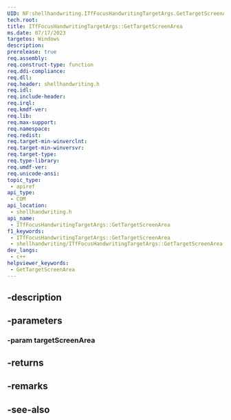 ```yaml
---
UID: NF:shellhandwriting.ITfFocusHandwritingTargetArgs.GetTargetScreenArea
tech.root: 
title: ITfFocusHandwritingTargetArgs::GetTargetScreenArea
ms.date: 07/17/2023
targetos: Windows
description: 
prerelease: true
req.assembly: 
req.construct-type: function
req.ddi-compliance: 
req.dll: 
req.header: shellhandwriting.h
req.idl: 
req.include-header: 
req.irql: 
req.kmdf-ver: 
req.lib: 
req.max-support: 
req.namespace: 
req.redist: 
req.target-min-winverclnt: 
req.target-min-winversvr: 
req.target-type: 
req.type-library: 
req.umdf-ver: 
req.unicode-ansi: 
topic_type:
 - apiref
api_type:
 - COM
api_location:
 - shellhandwriting.h
api_name:
 - ITfFocusHandwritingTargetArgs::GetTargetScreenArea
f1_keywords:
 - ITfFocusHandwritingTargetArgs::GetTargetScreenArea
 - shellhandwriting/ITfFocusHandwritingTargetArgs::GetTargetScreenArea
dev_langs:
 - c++
helpviewer_keywords:
 - GetTargetScreenArea
---
```


## -description

## -parameters

### -param targetScreenArea

## -returns

## -remarks

## -see-also

